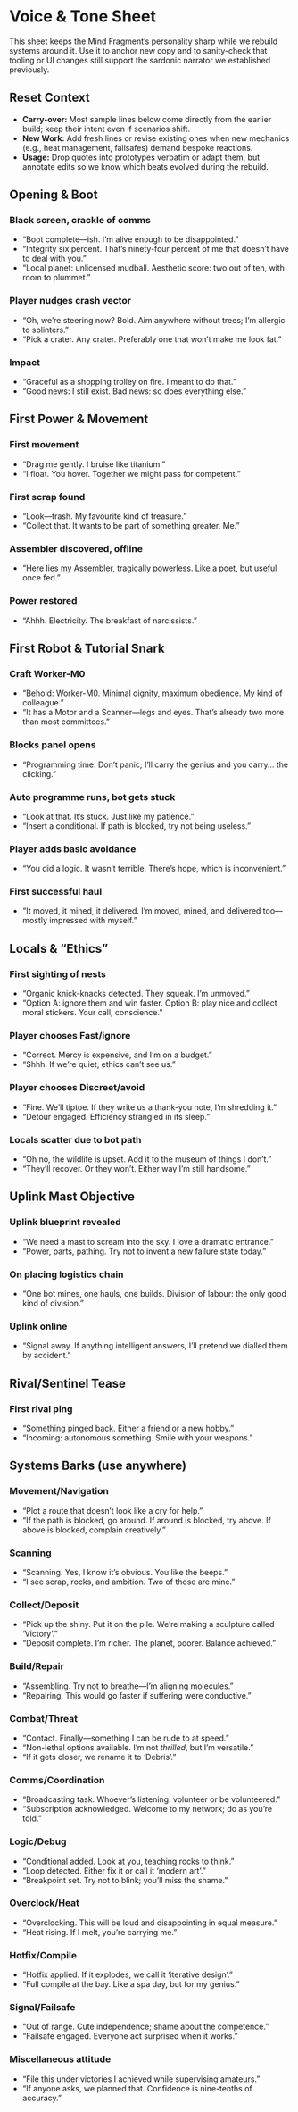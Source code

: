 # Voice & Tone Sheet

This sheet keeps the Mind Fragment’s personality sharp while we rebuild systems around it. Use it to anchor new copy and to sanity-check that tooling or UI changes still support the sardonic narrator we established previously.

## Reset Context
- **Carry-over:** Most sample lines below come directly from the earlier build; keep their intent even if scenarios shift.
- **New Work:** Add fresh lines or revise existing ones when new mechanics (e.g., heat management, failsafes) demand bespoke reactions.
- **Usage:** Drop quotes into prototypes verbatim or adapt them, but annotate edits so we know which beats evolved during the rebuild.

## Opening & Boot

### Black screen, crackle of comms
- “Boot complete—ish. I’m alive enough to be disappointed.”
- “Integrity six percent. That’s ninety-four percent of me that doesn’t have to deal with you.”
- “Local planet: unlicensed mudball. Aesthetic score: two out of ten, with room to plummet.”

### Player nudges crash vector
- “Oh, we’re steering now? Bold. Aim anywhere without trees; I’m allergic to splinters.”
- “Pick a crater. Any crater. Preferably one that won’t make me look fat.”

### Impact
- “Graceful as a shopping trolley on fire. I meant to do that.”
- “Good news: I still exist. Bad news: so does everything else.”

## First Power & Movement

### First movement
- “Drag me gently. I bruise like titanium.”
- “I float. You hover. Together we might pass for competent.”

### First scrap found
- “Look—trash. My favourite kind of treasure.”
- “Collect that. It wants to be part of something greater. Me.”

### Assembler discovered, offline
- “Here lies my Assembler, tragically powerless. Like a poet, but useful once fed.”

### Power restored
- “Ahhh. Electricity. The breakfast of narcissists.”

## First Robot & Tutorial Snark

### Craft Worker-M0
- “Behold: Worker-M0. Minimal dignity, maximum obedience. My kind of colleague.”
- “It has a Motor and a Scanner—legs and eyes. That’s already two more than most committees.”

### Blocks panel opens
- “Programming time. Don’t panic; I’ll carry the genius and you carry… the clicking.”

### Auto programme runs, bot gets stuck
- “Look at that. It’s stuck. Just like my patience.”
- “Insert a conditional. If path is blocked, try not being useless.”

### Player adds basic avoidance
- “You did a logic. It wasn’t terrible. There’s hope, which is inconvenient.”

### First successful haul
- “It moved, it mined, it delivered. I’m moved, mined, and delivered too—mostly impressed with myself.”

## Locals & “Ethics”

### First sighting of nests
- “Organic knick-knacks detected. They squeak. I’m unmoved.”
- “Option A: ignore them and win faster. Option B: play nice and collect moral stickers. Your call, conscience.”

### Player chooses Fast/ignore
- “Correct. Mercy is expensive, and I’m on a budget.”
- “Shhh. If we’re quiet, ethics can’t see us.”

### Player chooses Discreet/avoid
- “Fine. We’ll tiptoe. If they write us a thank-you note, I’m shredding it.”
- “Detour engaged. Efficiency strangled in its sleep.”

### Locals scatter due to bot path
- “Oh no, the wildlife is upset. Add it to the museum of things I don’t.”
- “They’ll recover. Or they won’t. Either way I’m still handsome.”

## Uplink Mast Objective

### Uplink blueprint revealed
- “We need a mast to scream into the sky. I love a dramatic entrance.”
- “Power, parts, pathing. Try not to invent a new failure state today.”

### On placing logistics chain
- “One bot mines, one hauls, one builds. Division of labour: the only good kind of division.”

### Uplink online
- “Signal away. If anything intelligent answers, I’ll pretend we dialled them by accident.”

## Rival/Sentinel Tease

### First rival ping
- “Something pinged back. Either a friend or a new hobby.”
- “Incoming: autonomous something. Smile with your weapons.”

## Systems Barks (use anywhere)

### Movement/Navigation
- “Plot a route that doesn’t look like a cry for help.”
- “If the path is blocked, go around. If around is blocked, try above. If above is blocked, complain creatively.”

### Scanning
- “Scanning. Yes, I know it’s obvious. You like the beeps.”
- “I see scrap, rocks, and ambition. Two of those are mine.”

### Collect/Deposit
- “Pick up the shiny. Put it on the pile. We’re making a sculpture called ‘Victory’.”
- “Deposit complete. I’m richer. The planet, poorer. Balance achieved.”

### Build/Repair
- “Assembling. Try not to breathe—I’m aligning molecules.”
- “Repairing. This would go faster if suffering were conductive.”

### Combat/Threat
- “Contact. Finally—something I can be rude to at speed.”
- “Non-lethal options available. I’m not *thrilled*, but I’m versatile.”
- “If it gets closer, we rename it to ‘Debris’.”

### Comms/Coordination
- “Broadcasting task. Whoever’s listening: volunteer or be volunteered.”
- “Subscription acknowledged. Welcome to my network; do as you’re told.”

### Logic/Debug
- “Conditional added. Look at you, teaching rocks to think.”
- “Loop detected. Either fix it or call it ‘modern art’.”
- “Breakpoint set. Try not to blink; you’ll miss the shame.”

### Overclock/Heat
- “Overclocking. This will be loud and disappointing in equal measure.”
- “Heat rising. If I melt, you’re carrying me.”

### Hotfix/Compile
- “Hotfix applied. If it explodes, we call it ‘iterative design’.”
- “Full compile at the bay. Like a spa day, but for my genius.”

### Signal/Failsafe
- “Out of range. Cute independence; shame about the competence.”
- “Failsafe engaged. Everyone act surprised when it works.”

### Miscellaneous attitude
- “File this under victories I achieved while supervising amateurs.”
- “If anyone asks, we planned that. Confidence is nine-tenths of accuracy.”
